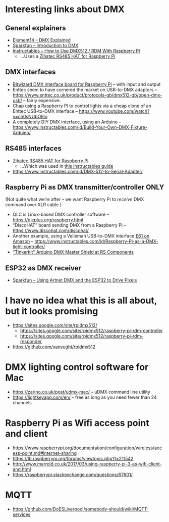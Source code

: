 # Interesting links about DMX

## General explainers

* [Element14 – DMX Explained](https://www.element14.com/community/groups/open-source-hardware/blog/2017/08/24/dmx-explained-dmx512-and-rs-485-protocol-detail-for-lighting-applications)
* [Sparkfun – Introduction to DMX](https://learn.sparkfun.com/tutorials/introduction-to-dmx/all)
* [Instructables – How to Use DMX512 / RDM With Raspberry Pi](https://www.instructables.com/id/How-to-Use-DMX512-RDM-With-Raspberry-Pi/)
  * …Uses a [Zihatec RS485 HAT for Raspberry Pi](https://www.hwhardsoft.de/english/projects/rs485-shield/)

## DMX interfaces

* [Bitwizard DMX interface board for Raspberry Pi](https://www.bitwizard.nl/shop/DMX-interface-for-Raspberry-pi) – with input and output
* Enttec seem to have cornered the market on USB-to-DMX adaptors – <https://www.enttec.co.uk/product/protocols-gb/dmx512-gb/open-dmx-usb/> – fairly expensive.
* Chap using a Raspberry Pi to control lights via a cheap clone of an Enttec USB-to-DMX interface – <https://www.youtube.com/watch?v=ch0sNUbO9lo>
* A completely DIY DMX interface, using an Arduino – <https://www.instructables.com/id/Build-Your-Own-DMX-Fixture-Arduino/>

## RS485 interfaces

* [Zihatec RS485 HAT for Raspberry Pi](https://www.hwhardsoft.de/english/projects/rs485-shield/)
  * …Which was used in [this Instructables guide](https://www.instructables.com/id/How-to-Use-DMX512-RDM-With-Raspberry-Pi/)
* <https://www.instructables.com/id/DMX-512-to-Serial-Adapter/>

## Raspberry Pi as DMX transmitter/controller ONLY

(Not quite what we’re after – we want Raspberry Pi to _receive_ DMX command over XLR cable.)

* QLC is Linux-based DMX controller software – <https://qlcplus.org/raspberry.html>
* “DiscoHAT” board sending DMX from a Raspberry Pi – <https://www.discohat.com/discohat/>
* Another example, using a Velleman USB-to-DMX interface [£61 on Amazon](https://www.amazon.co.uk/Velleman-K8062-Controlled-Interface-multicolored/dp/B000TA79UK) – <https://www.instructables.com/id/Raspberry-Pi-as-a-DMX-light-controller/>
* ["Tinkerkit" Arduino DMX Master Shield at RS Components](https://uk.rs-online.com/web/p/processor-microcontroller-development-kits/7798870/)

## ESP32 as DMX receiver

* [Sparkfun –  Using Artnet DMX and the ESP32 to Drive Pixels](https://learn.sparkfun.com/tutorials/using-artnet-dmx-and-the-esp32-to-drive-pixels)

# I have no idea what this is all about, but it looks promising

* <https://sites.google.com/site/rpidmx512/>
   * <https://sites.google.com/site/rpidmx512/raspberry-pi-rdm-controller>
   * <https://sites.google.com/site/rpidmx512/raspberry-pi-rdm-responder>
* <https://github.com/vanvught/rpidmx512>

# DMX lighting control software for Mac

* <https://zarino.co.uk/post/udmx-mac/> – uDMX command line utility
* <https://lightkeyapp.com/en/> – free as long as you need fewer than 24 channels

# Raspberry Pi as Wifi access point and client

* <https://www.raspberrypi.org/documentation/configuration/wireless/access-point.md#internet-sharing>
* <https://lb.raspberrypi.org/forums/viewtopic.php?t=211542>
* <http://www.marrold.co.uk/2017/03/using-raspberry-pi-3-as-wifi-client-and.html>
* <https://raspberrypi.stackexchange.com/questions/67601/>

# MQTT

* <https://github.com/DoESLiverpool/somebody-should/wiki/MQTT-services>